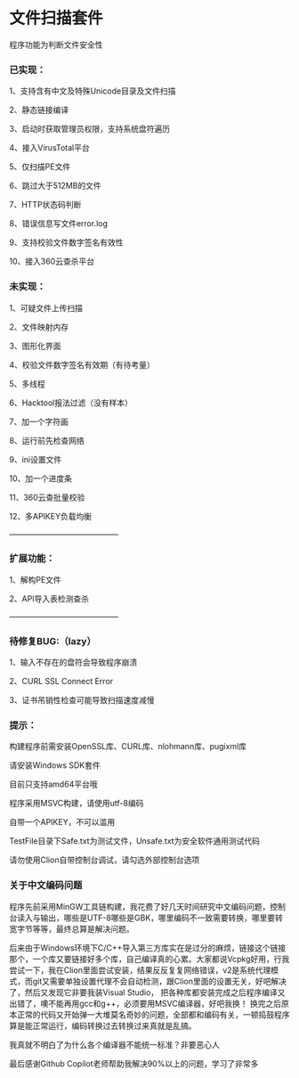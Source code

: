 # 文件扫描套件

程序功能为判断文件安全性

### 已实现：

1、支持含有中文及特殊Unicode目录及文件扫描

2、静态链接编译

3、启动时获取管理员权限，支持系统盘符遍历

4、接入VirusTotal平台

5、仅扫描PE文件

6、跳过大于512MB的文件

7、HTTP状态码判断

8、错误信息写文件error.log

9、支持校验文件数字签名有效性

10、接入360云查杀平台

### 未实现：

1、可疑文件上传扫描

2、文件映射内存

3、图形化界面

4、校验文件数字签名有效期（有待考量）

5、多线程

6、Hacktool报法过滤（没有样本）

7、加一个字符画

8、运行前先检查网络

9、ini设置文件

10、加一个进度条

11、360云查批量校验

12、多APIKEY负载均衡

——————————————

### 扩展功能：

1、解构PE文件

2、API导入表检测查杀

——————————————

### 待修复BUG:（lazy）

1、输入不存在的盘符会导致程序崩溃

2、CURL SSL Connect Error

3、证书吊销性检查可能导致扫描速度减慢

### 提示：

构建程序前需安装OpenSSL库、CURL库、nlohmann库、pugixml库

请安装Windows SDK套件

目前只支持amd64平台哦

程序采用MSVC构建，请使用utf-8编码

自带一个APIKEY，不可以滥用

TestFile目录下Safe.txt为测试文件，Unsafe.txt为安全软件通用测试代码

请勿使用Clion自带控制台调试，请勾选外部控制台选项

### 关于中文编码问题

程序先前采用MinGW工具链构建，我花费了好几天时间研究中文编码问题，控制台读入与输出，哪些是UTF-8哪些是GBK，哪里编码不一致需要转换，哪里要转宽字节等等，最终总算是解决问题。

后来由于Windows环境下C/C++导入第三方库实在是过分的麻烦，链接这个链接那个，一个库又要链接好多个库，自己编译真的心累。大家都说Vcpkg好用，行我尝试一下，我在Clion里面尝试安装，结果反反复复网络错误，v2是系统代理模式，而git又需要单独设置代理不会自动检测，跟Clion里面的设置无关，好吧解决了，然后又发现它非要我装Visual Studio，
把各种库都安装完成之后程序编译又出错了，噢不能再用gcc和g++，必须要用MSVC编译器，好吧我换！
换完之后原本正常的代码又开始弹一大堆莫名奇妙的问题，全部都和编码有关，一顿捣鼓程序算是能正常运行，编码转换过去转换过来真就是乱搞。

我真就不明白了为什么各个编译器不能统一标准？非要恶心人

最后感谢Github Copilot老师帮助我解决90%以上的问题，学习了非常多


